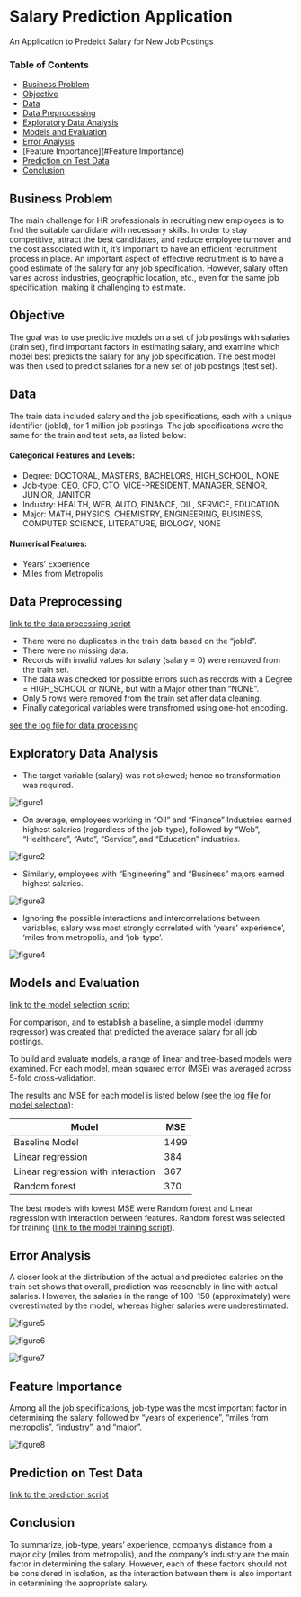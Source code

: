 # Salary Prediction Application
An Application to Predeict Salary for New Job Postings

### Table of Contents 

- [Business Problem](#Business%20Problem)
- [Objective](#Objective)
- [Data](#Data)
- [Data Preprocessing](#Data%20Preprocessing)
- [Exploratory Data Analysis](#Exploratory%20Data520Analysis)
- [Models and Evaluation](#Models%20and%20Evaluation)
- [Error Analysis](#Error%20Analysis)
- [Feature Importance](#Feature Importance)
- [Prediction on Test Data](#Prediction%20on%20Test%20Data)
- [Conclusion](#Conclusion)



## Business Problem
The main challenge for HR professionals in recruiting new employees is to find the suitable candidate with necessary skills. In order to stay competitive, attract the best candidates, and reduce employee turnover and the cost associated with it, it’s important to have an efficient recruitment process in place. An important aspect of effective recruitment is to have a good estimate of the salary for any job specification. However, salary often varies across industries, geographic location, etc., even for the same job specification, making it challenging to estimate.


## Objective
The goal was to use predictive models on a set of job postings with salaries (train set), find important factors in estimating salary, and examine which model best predicts the salary for any job specification. The best model was then used to predict salaries for a new set of job postings (test set).

## Data
The train data included salary and the job specifications, each with a unique identifier (jobId), for 1 million job postings. The job specifications were the same for the train and test sets, as listed below:
#### Categorical Features and Levels:
* Degree: DOCTORAL, MASTERS, BACHELORS, HIGH_SCHOOL, NONE
* Job-type: CEO, CFO, CTO, VICE-PRESIDENT, MANAGER, SENIOR, JUNIOR, JANITOR
*	Industry: HEALTH, WEB, AUTO, FINANCE, OIL, SERVICE, EDUCATION
*	Major: MATH, PHYSICS, CHEMISTRY, ENGINEERING, BUSINESS, COMPUTER SCIENCE, LITERATURE, BIOLOGY, NONE
#### Numerical Features:
*	Years’ Experience
*	Miles from Metropolis

## Data Preprocessing
[link to the data processing script](https://github.com/MahsaShokouhi/Salary_Prediction/blob/master/scripts/etl.py)
*	There were no duplicates in the train data based on the “jobId”. 
*	There were no missing data.
*	Records with invalid values for salary (salary = 0) were removed from the train set.
*	The data was checked for possible errors such as records with a Degree = HIGH_SCHOOL or NONE, but with a Major other than “NONE”.
*	Only 5 rows were removed from the train set after data cleaning.
*	Finally categorical variables were transfromed using one-hot encoding.

[see the log file for data processing](https://github.com/MahsaShokouhi/Salary_Prediction/blob/master/log/etl.log)

## Exploratory Data Analysis
*	The target variable (salary) was not skewed; hence no transformation was required.

![figure1](/images/fig1.png)

* On average, employees working in “Oil” and “Finance” Industries earned highest salaries (regardless of the job-type), followed by “Web”, “Healthcare”, “Auto”, “Service”, and “Education” industries.

![figure2](/images/fig2.png)

* Similarly, employees with “Engineering” and “Business” majors earned highest salaries.

![figure3](/images/fig3.png)

* Ignoring the possible interactions and intercorrelations between variables, salary was most strongly correlated with ‘years’ experience’, ‘miles from metropolis, and ‘job-type’.

![figure4](/images/fig4.png)

## Models and Evaluation

[link to the model selection script](https://github.com/MahsaShokouhi/Salary_Prediction/blob/master/scripts/model_selection.py)

For comparison, and to establish a baseline, a simple model (dummy regressor) was created that predicted the average salary for all job postings.

To build and evaluate models, a range of linear and tree-based models were examined. For each model, mean squared error (MSE) was averaged across 5-fold cross-validation.

The results and MSE for each model is listed below ([see the log file for model selection](https://github.com/MahsaShokouhi/Salary_Prediction/blob/master/log/model_selection.log)):

Model |	MSE
----- | ---
Baseline Model |	1499
Linear regression |	384
Linear regression with interaction | 367
Random forest	| 370

The best models with lowest MSE were Random forest and Linear regression with interaction between features. Random forest was selected for training ([link to the model training script](https://github.com/MahsaShokouhi/Salary_Prediction/blob/master/scripts/train.py)).

## Error Analysis
A closer look at the distribution of the actual and predicted salaries on the train set shows that overall, prediction was reasonably in line with actual salaries. However, the salaries in the range of 100-150 (approximately) were overestimated by the model, whereas higher salaries were underestimated.

![figure5](/images/fig5.png)

![figure6](/images/fig6.png)

![figure7](/images/fig7.png)

## Feature Importance
Among all the job specifications, job-type was the most important factor in determining the salary, followed by “years of experience”, “miles from metropolis”, “industry”, and “major”.

![figure8](/images/fig8.png)

## Prediction on Test Data
[link to the prediction script](https://github.com/MahsaShokouhi/Salary_Prediction/blob/master/scripts/predict.py)

## Conclusion
To summarize, job-type, years’ experience, company’s distance from a major city (miles from metropolis), and the company’s industry are the main factor in determining the salary. However, each of these factors should not be considered in isolation, as the interaction between them is also important in determining the appropriate salary.
